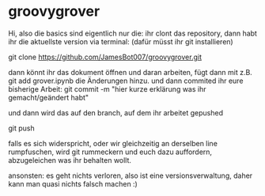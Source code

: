 # groovygrover
Hi, also die basics sind eigentlich nur die:
ihr clont das repository, dann habt ihr die aktuellste version 
via terminal:
(dafür müsst ihr git installieren)

git clone https://github.com/JamesBot007/groovygrover.git

dann könnt ihr das dokument öffnen und daran arbeiten,
fügt dann mit z.B.
git add grover.ipynb
die Änderungen hinzu.
und dann commited ihr eure bisherige Arbeit:
git commit -m "hier kurze erklärung was ihr gemacht/geändert habt"

und dann wird das auf den branch, auf dem ihr arbeitet gepushed

git push

falls es sich widerspricht, oder wir gleichzeitig an derselben line rumpfuschen,
wird git rummeckern und euch dazu auffordern, abzugeleichen was ihr behalten wollt.

ansonsten: es geht nichts verloren, also ist eine versionsverwaltung, daher kann man quasi nichts falsch machen :)
